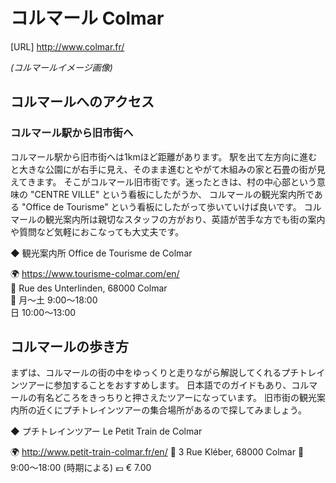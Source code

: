 # コルマール Colmar

[URL] http://www.colmar.fr/


_(コルマールイメージ画像)_



## コルマールへのアクセス


### コルマール駅から旧市街へ

コルマール駅から旧市街へは1kmほど距離があります。
駅を出て左方向に進むと大きな公園にが右手に見え、そのまま進むとやがて木組みの家と石畳の街が見えてきます。
そこがコルマール旧市街です。迷ったときは、村の中心部という意味の "CENTRE VILLE" という看板にしたがうか、
コルマールの観光案内所である "Office de Tourisme" という看板にしたがって歩いていけば良いです。
コルマールの観光案内所は親切なスタッフの方がおり、英語が苦手な方でも街の案内や質問など気軽におこなっても大丈夫です。

◆ 観光案内所
Office de Tourisme de Colmar

🌍  https://www.tourisme-colmar.com/en/  
📍  Rue des Unterlinden, 68000 Colmar  
🏢  月〜土 9:00〜18:00  
   日     10:00〜13:00

## コルマールの歩き方

まずは、コルマールの街の中をゆっくりと走りながら解説してくれるプチトレインツアーに参加することをおすすめします。
日本語でのガイドもあり、コルマールの有名どころをきっちりと押さえたツアーになっています。
旧市街の観光案内所の近くにプチトレインツアーの集合場所があるので探してみましょう。

◆ プチトレインツアー
Le Petit Train de Colmar

🌍  http://www.petit-train-colmar.fr/en/
📍  3 Rue Kléber, 68000 Colmar
🏢  9:00〜18:00 (時期による)
💶  € 7.00






